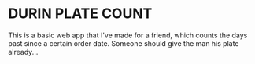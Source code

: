 # DURIN PLATE COUNT

This is a basic web app that I've made for a friend, which counts the days past since a certain order date. Someone should give the man his plate already...
